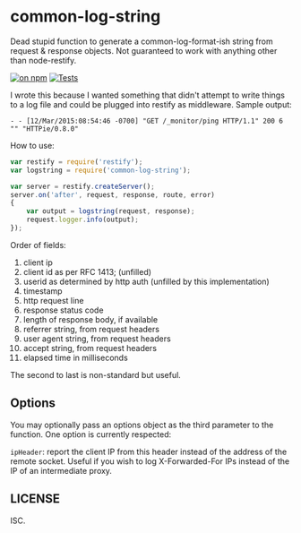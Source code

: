 # common-log-string

Dead stupid function to generate a common-log-format-ish string from request & response objects. Not guaranteed to work with anything other than node-restify.

[![on npm](http://img.shields.io/npm/v/common-log-string.svg?style=flat)](https://www.npmjs.org/package/common-log-string)  [![Tests](http://img.shields.io/travis/ceejbot/common-log-string.svg?style=flat)](http://travis-ci.org/ceejbot/common-log-string)

I wrote this because I wanted something that didn't attempt to write things to a log file and could be plugged into restify as middleware. Sample output:

```
- - [12/Mar/2015:08:54:46 -0700] "GET /_monitor/ping HTTP/1.1" 200 6 "" "HTTPie/0.8.0"
```

How to use:

```javascript
var restify = require('restify');
var logstring = require('common-log-string');

var server = restify.createServer();
server.on('after', request, response, route, error)
{
    var output = logstring(request, response);
    request.logger.info(output);
});
```

Order of fields:

1. client ip
1. client id as per RFC 1413; (unfilled)
1. userid as determined by http auth (unfilled by this implementation)
1. timestamp
1. http request line
1. response status code
1. length of response body, if available
1. referrer string, from request headers
1. user agent string, from request headers
1. accept string, from request headers
2. elapsed time in milliseconds

The second to last is non-standard but useful.

## Options

You may optionally pass an options object as the third parameter to the function. One option is currently respected:

`ipHeader`: report the client IP from this header instead of the address of the remote socket. Useful if you wish to log X-Forwarded-For IPs instead of the IP of an intermediate proxy.

## LICENSE

ISC.
